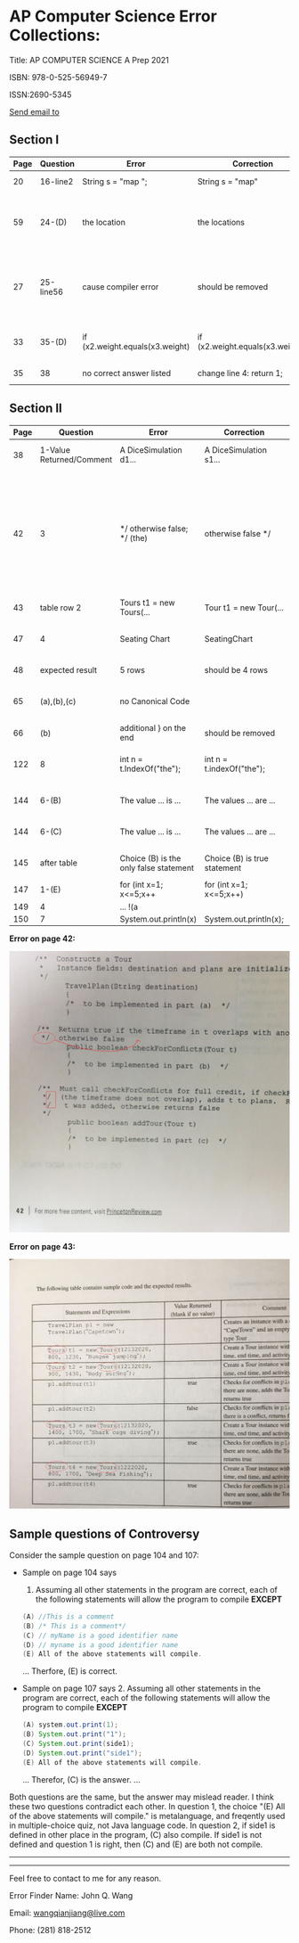 # AP Computer Science Error Collections:

Title: AP COMPUTER SCIENCE A  Prep 2021

ISBN: 978-0-525-56949-7

ISSN:2690-5345

[Send email to](editorialsupport@review.com)

## Section I
Page | Question | Error |Correction |Description
|---|---|---|---|---|
20 | 16-line2      | String s = "map "; |String s = "map"    |wrong result.
59 | 24-(D)    | the location |the locations |Answer sheet build wrong table based on the question
27 |25-line56      |cause compiler error |should be removed |Defined variable cannot be defied again within the same scope.
33 |35-(D) |if (x2.weight.equals(x3.weight) | if (x2.weight.equals(x3.weight)) |missing ), which is not the test purpose.
35 |38 | no correct answer listed| change line 4: return 1; |mystery() is not defined

## Section II
Page | Question | Error |Correction |Description
|---|---|---|---|---|
38 | 1-Value Returned/Comment |A DiceSimulation d1...|A DiceSimulation s1...|No d1 declared in the code.
42 |3 |*/ otherwise false; */ (the) | otherwise false */|comments should be between /** and */, next following couple of lines have the same issue, if you type this code in Eclipse, will cause a lot of errors.
43 |table row 2|Tours t1 = new Tours(...|Tour t1 = new Tour(...|No Tours class defined
47 |4 |Seating Chart|SeatingChart|class name should not include a space
48 |expected result | 5 rows | should be 4 rows |something wrong
65 |(a),(b),(c)|no Canonical Code | |Answer part shold provide Canonical Code
66 |(b)|additional } on the end | should be removed | unbalanced {}
122|8|int n = t.IndexOf("the");|int n = t.indexOf("the");|indexOf() method start with lowercase.
144|6-(B)|The value ... is ... |The values ... are ...| two values should use plural
144|6-(C)|The value ... is ... |The values ... are ...| two values should use plural
145|after table|Choice (B) is the only false statement| Choice (B) is true statement|someNum==2 for both I and II 
147|1-(E)|for (int x=1; x<=5;x++|for (int x=1; x<=5;x++)|miss ) ant end
149|4|... !(a | | b);|... !(a || b);|the code will not compile
150|7|System.out.println(x)|System.out.println(x);|miss ; at end



**Error on page 42:**

![Error on page 42](error42.jpg)

**Error on page 43:**

![Error on page 43](error43.jpg)

## Sample questions of Controversy
Consider the sample question on page 104 and 107:
* Sample on page 104 says
  1. Assuming all other statements in the program are correct, each of the following statements will allow the program to compile **EXCEPT**

    ```java
    (A) //This is a comment
    (B) /* This is a comment*/ 
    (C) // myName is a good identifier name 
    (D) // myname is a good identifier name 
    (E) All of the above statements will compile. 
    ```
    ... Therfore, (E) is correct.
* Sample on page 107 says
  2. Assuming all other statements in the program are correct, each of the following statements will allow the program to compile **EXCEPT**

    ```java
    (A) system.out.print(1);
    (B) System.out.print("1");  
    (C) System.out.print(side1); 
    (D) System.out.print("side1");
    (E) All of the above statements will compile. 
    ```
    ... Therefor, (C) is the answer. ...

Both questions are the same, but the answer may mislead reader. I think these two questions contradict each other. In question 1, the choice "(E) All of the above statements will compile." is metalanguage, and freqently used in multiple-choice quiz, not Java language code. In question 2, if side1 is defined in other place in the program, (C) also compile. If side1 is not defined and question 1 is right, then (C) and (E) are both not compile. 

---

---
Feel free to contact to me for any reason.

Error Finder Name: John Q. Wang

Email: wangqianjiang@live.com

Phone: (281) 818-2512

